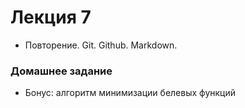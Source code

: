 # Лекция 7
- Повторение. Git. Github. Markdown.


### Домашнее задание
- Бонус: алгоритм минимизации белевых функций
